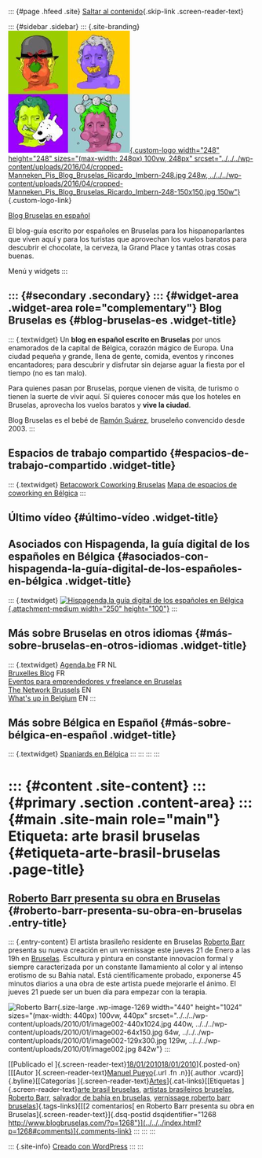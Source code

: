 ::: {#page .hfeed .site}
[Saltar al contenido](index.html#content){.skip-link
.screen-reader-text}

::: {#sidebar .sidebar}
::: {.site-branding}
[![](../../../wp-content/uploads/2016/04/cropped-Manneken_Pis_Blog_Bruselas_Ricardo_Imbern-248.jpg){.custom-logo
width="248" height="248" sizes="(max-width: 248px) 100vw, 248px"
srcset="../../../wp-content/uploads/2016/04/cropped-Manneken_Pis_Blog_Bruselas_Ricardo_Imbern-248.jpg 248w, ../../../wp-content/uploads/2016/04/cropped-Manneken_Pis_Blog_Bruselas_Ricardo_Imbern-248-150x150.jpg 150w"}](../../../index.html){.custom-logo-link}

[Blog Bruselas en español](../../../index.html)

El blog-guía escrito por españoles en Bruselas para los hispanoparlantes
que viven aquí y para los turistas que aprovechan los vuelos baratos
para descubrir el chocolate, la cerveza, la Grand Place y tantas otras
cosas buenas.

Menú y widgets
:::

::: {#secondary .secondary}
::: {#widget-area .widget-area role="complementary"}
Blog Bruselas es {#blog-bruselas-es .widget-title}
----------------

::: {.textwidget}
Un **blog en español escrito en Bruselas** por unos enamorados de la
capital de Bélgica, corazón mágico de Europa. Una ciudad pequeña y
grande, llena de gente, comida, eventos y rincones encantadores; para
descubrir y disfrutar sin dejarse aguar la fiesta por el tiempo (no es
tan malo).

Para quienes pasan por Bruselas, porque vienen de visita, de turismo o
tienen la suerte de vivir aquí. Sí quieres conocer más que los hoteles
en Bruselas, aprovecha los vuelos baratos y **vive la ciudad**.

Blog Bruselas es el bebé de [Ramón Suárez](http://www.ramonsuarez.com),
bruseleño convencido desde 2003.
:::

Espacios de trabajo compartido {#espacios-de-trabajo-compartido .widget-title}
------------------------------

::: {.textwidget}
[Betacowork Coworking Bruselas](http://www.betacowork.com) [Mapa de
espacios de coworking en Bélgica](http://coworkingbelgium.com)
:::

Último vídeo {#último-vídeo .widget-title}
------------

Asociados con Hispagenda, la guía digital de los españoles en Bélgica {#asociados-con-hispagenda-la-guía-digital-de-los-españoles-en-bélgica .widget-title}
---------------------------------------------------------------------

::: {.textwidget}
[![Hispagenda,la guía digital de los españoles en
Bélgica](../../../wp-content/uploads/2010/04/Hispagenda-250px.gif "Hispagenda, la guía digital de los españoles en Bélgica"){.attachment-medium
width="250" height="100"}](http://www.hispagenda.com)
:::

Más sobre Bruselas en otros idiomas {#más-sobre-bruselas-en-otros-idiomas .widget-title}
-----------------------------------

::: {.textwidget}
[Agenda.be](http://www.agenda.be) FR NL\
[Bruxelles Blog](http://www.bxlblog.be/) FR\
[Eventos para emprendedores y freelance en
Bruselas](http://www.betacowork.com/events/)\
[The Network
Brussels](http://groups.yahoo.com/group/TheNetworkBrussels/) EN\
[What\'s up in Belgium](http://www.whatsupin.be/) EN
:::

Más sobre Bélgica en Español {#más-sobre-bélgica-en-español .widget-title}
----------------------------

::: {.textwidget}
[Spaniards en Bélgica](http://www.spaniards.es/paises/belgica)
:::
:::
:::
:::

::: {#content .site-content}
::: {#primary .section .content-area}
::: {#main .site-main role="main"}
Etiqueta: arte brasil bruselas {#etiqueta-arte-brasil-bruselas .page-title}
==============================

[Roberto Barr presenta su obra en Bruselas](../../../index.html?p=1268) {#roberto-barr-presenta-su-obra-en-bruselas .entry-title}
-----------------------------------------------------------------------

::: {.entry-content}
El artista brasileño residente en Bruselas [Roberto
Barr](http://www.robertobarr.com/) presenta su nueva creación en un
vernissage este jueves 21 de Enero a las 19h en
[Bruselas](http://maps.google.com/maps?f=q&source=s_q&hl=en&geocode=&q=rue+de+stalle+140B+brussels&sll=37.0625,-95.677068&sspn=38.963048,74.003906&ie=UTF8&hq=&hnear=Rue+de+Stalle+140,+Ukkel+1180+Ukkel,+Brussel+Hoofdstedelijk+Gewest,+Belgium&ll=50.80108,4.340158&spn=0.015216,0.036135&z=15).
Escultura y pintura en constante innovacion formal y siempre
caracterizada por un constante llamamiento al color y al intenso
erotismo de su Bahia natal. Está científicamente probado, exponerse 45
minutos diarios a una obra de este artista puede mejorarle el ánimo. El
jueves 21 puede ser un buen día para empezar con la terapia.

![Roberto
Barr](../../../wp-content/uploads/2010/01/image002-440x1024.jpg){.size-large
.wp-image-1269 width="440" height="1024"
sizes="(max-width: 440px) 100vw, 440px"
srcset="../../../wp-content/uploads/2010/01/image002-440x1024.jpg 440w, ../../../wp-content/uploads/2010/01/image002-64x150.jpg 64w, ../../../wp-content/uploads/2010/01/image002-129x300.jpg 129w, ../../../wp-content/uploads/2010/01/image002.jpg 842w"}
:::

[[Publicado el
]{.screen-reader-text}[18/01/201018/01/2010](../../../index.html?p=1268)]{.posted-on}[[[Autor
]{.screen-reader-text}[Manuel
Pueyo](../../author/easysun/index.html){.url .fn .n}]{.author
.vcard}]{.byline}[[Categorías
]{.screen-reader-text}[Artes](../../category/artes/index.html)]{.cat-links}[[Etiquetas
]{.screen-reader-text}[arte brasil bruselas](index.html), [artistas
brasileiros bruselas](../artistas-brasileiros-bruselas/index.html),
[Roberto Barr](../roberto-barr/index.html), [salvador de bahia en
bruselas](../salvador-de-bahia-en-bruselas/index.html), [vernissage
roberto barr
bruselas](../vernissage-roberto-barr-bruselas/index.html)]{.tags-links}[[[2
comentarios[ en Roberto Barr presenta su obra en
Bruselas]{.screen-reader-text}]{.dsq-postid
dsqidentifier="1268 http://www.blogbruselas.com/?p=1268"}](../../../index.html?p=1268#comments)]{.comments-link}
:::
:::
:::

::: {.site-info}
[Creado con WordPress](https://es.wordpress.org/)
:::
:::
